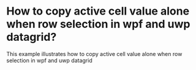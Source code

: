 # How to copy active cell value alone when row selection in wpf and uwp datagrid?
This example illustrates how to copy active cell value alone when row selection in wpf and uwp datagrid
